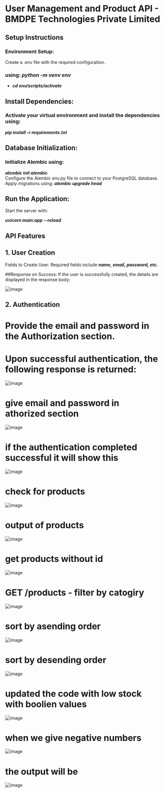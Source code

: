 
# User Management and Product API - BMDPE Technologies Private Limited

## Setup Instructions

### Environment Setup:

Create a .env file with the required configuration.

### using:  ***python -m venv env*** 

- ***cd env/scripts/activate***


## Install Dependencies:
### Activate your virtual environment and install the dependencies using:

***pip install -r requirements.txt***
## Database Initialization:

### Initialize Alembic using:

***alembic init alembic***  
Configure the Alembic env.py file to connect to your PostgreSQL database.
Apply migrations using:
***alembic upgrade head***
## Run the Application:
Start the server with:

***uvicorn main:app --reload***

## API Features
## 1. User Creation
Fields to Create User:
Required fields include ***name, email, password, etc.***

##Response on Success:
If the user is successfully created, the details are displayed in the response body:


![image](https://github.com/user-attachments/assets/b6c3c992-abd7-497f-990b-7c36fdc2980e)

## 2. Authentication
# Provide the email and password in the Authorization section.

# Upon successful authentication, the following response is returned:

![image](https://github.com/user-attachments/assets/03709fec-e3cb-4028-b462-19c257ba822e)

# give email and password in athorized section 

![image](https://github.com/user-attachments/assets/f25504c0-0246-473a-81be-2279638a91de)

# if the authentication completed successful it will show this

![image](https://github.com/user-attachments/assets/fa733e04-68ed-4f68-84be-6022ccab3be9)

# check for products

![image](https://github.com/user-attachments/assets/d153f83b-5eb7-4068-81d4-7deb7b6dd21b)

# output of products

![image](https://github.com/user-attachments/assets/2adac5ef-0e1e-480b-81ff-12036722b327)

# get products without id

![image](https://github.com/user-attachments/assets/23580dd3-7038-4e8e-bb01-ceadf1a7481e)

# GET /products - filter by catogiry

![image](https://github.com/user-attachments/assets/276eed0b-76c3-4397-b8a4-75c1cf22c3a9)

# sort by asending order

![image](https://github.com/user-attachments/assets/bf3ee5b9-d3b0-450b-983d-7e9083f0c5c4)

# sort by desending order

![image](https://github.com/user-attachments/assets/87ad9b12-9e29-43fb-baa1-aff7a0e87f0f)

# updated the code with low stock with boolien values

![image](https://github.com/user-attachments/assets/286cd77a-6528-4fa4-b9c6-365800a780ec)

# when we give negative numbers 

![image](https://github.com/user-attachments/assets/50dec96c-9f41-420a-ad0d-f4f3615e18f7)

# the output will be 

![image](https://github.com/user-attachments/assets/6b7bde1a-1a08-473f-8605-0a017502124e)












